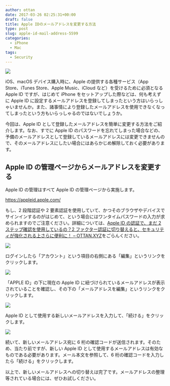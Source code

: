 ```yaml
---
author: ottan
date: 2017-03-26 02:25:31+00:00
draft: false
title: Apple IDのメールアドレスを変更する方法
type: post
slug: apple-id-mail-address-5599
categories:
  - iPhone
  - Mac
tags:
  - Security
---
```


![](/uploads/2017/03/170326-58d722f6c3aa9.jpg)

iOS、macOS デバイス購入時に、Apple の提供する各種サービス（App Store、iTunes Store、Apple Music、iCloud など）を受けるために必須となる Apple ID ですが、はじめて iPhone をセットアップした際などは、何も考えずに Apple ID に設定するメールアドレスを登録してしまったという方はいらっしゃいませんか。また、諸事情により登録したメールアドレスを使用できなくなってしまったという方もいらっしゃるのではないでしょうか。

今回は、Apple ID として登録したメールアドレスを簡単に変更する方法をご紹介します。なお、すでに Apple ID のパスワードを忘れてしまった場合などの、予備のメールアドレスとして登録しているメールアドレスには変更できませんので、そのメールアドレスにしたい場合にはあらかじめ解除しておく必要があります。

## Apple ID の管理ページからメールアドレスを変更する

Apple ID の管理はすべて Apple ID の管理ページから実施します。

https://appleid.apple.com/

もし、2 段階認証や 2 要素認証を使用していて、かつそのブラウザやデバイスでサインインするのがはじめて、という場合にはワンタイムパスワードの入力が求められますのでご注意ください。詳細については、[Apple ID の認証で、まだ 2 ステップ確認を使用しているの？2 ファクター認証に切り替えると、セキュリティが強化される上さらに便利に！ – OTTAN.XYZ](/posts/2016/12/apple-id-two-factor-authentication-5362/)をごらんください。

![](/uploads/2017/03/170326-58d72493a8a05.png)

ログインしたら「アカウント」という項目の右側にある「編集」というリンクをクリックします。

![](/uploads/2017/03/170326-58d7249927bca.png)

「APPLE ID」の下に現在の Apple ID に紐づけられているメールアドレスが表示されていることを確認し、その下の「メールアドレスを編集」というリンクをクリックします。

![](/uploads/2017/03/170326-58d7249f28bbe.png)

Apple ID として使用する新しいメールアドレスを入力して、「続ける」をクリックします。

![](/uploads/2017/03/170326-58d724a4a5c04.png)

続いて、新しいメールアドレス宛に 6 桁の確認コードが送信されます。そのため、当たり前ですが、新しい Apple ID として使用するメールアドレスは有効なものである必要があります。メール本文を参照して、6 桁の確認コードを入力したら「続ける」をクリックします。

以上で、新しいメールアドレスへの切り替えは完了です。メールアドレスの整理等されている場合には、ぜひお試しください。
